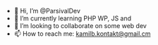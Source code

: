 - 👋 Hi, I’m @ParsivalDev
- 🌱 I’m currently learning PHP WP, JS and 
- 💞️ I’m looking to collaborate on some web dev
- 📫 How to reach me: kamilb.kontakt@gmail.cm


